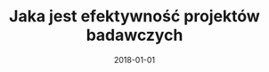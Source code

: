 ---
# Documentation: https://wowchemy.com/docs/managing-content/

title: Jaka jest efektywność projektów badawczych
subtitle: ''
summary: ''
authors:
- dziezyc
- kazienko
tags: []
categories: []
date: '2018-01-01'
lastmod: 2022-10-07T05:06:25Z
featured: false
draft: false

# Featured image
# To use, add an image named `featured.jpg/png` to your page's folder.
# Focal points: Smart, Center, TopLeft, Top, TopRight, Left, Right, BottomLeft, Bottom, BottomRight.
image:
  caption: ''
  focal_point: ''
  preview_only: false

# Projects (optional).
#   Associate this post with one or more of your projects.
#   Simply enter your project's folder or file name without extension.
#   E.g. `projects = ["internal-project"]` references `content/project/deep-learning/index.md`.
#   Otherwise, set `projects = []`.
projects: []
publishDate: '2022-10-07T05:06:24.574373Z'
publication_types:
- '2'
abstract: ''
publication: '*Forum Akademickie*'
links:
- name: URL
  url: https://prenumeruj.forumakademickie.pl/fa/2018/07-08/jaka-jest-efektywnosc-projektow-badawczych/
---